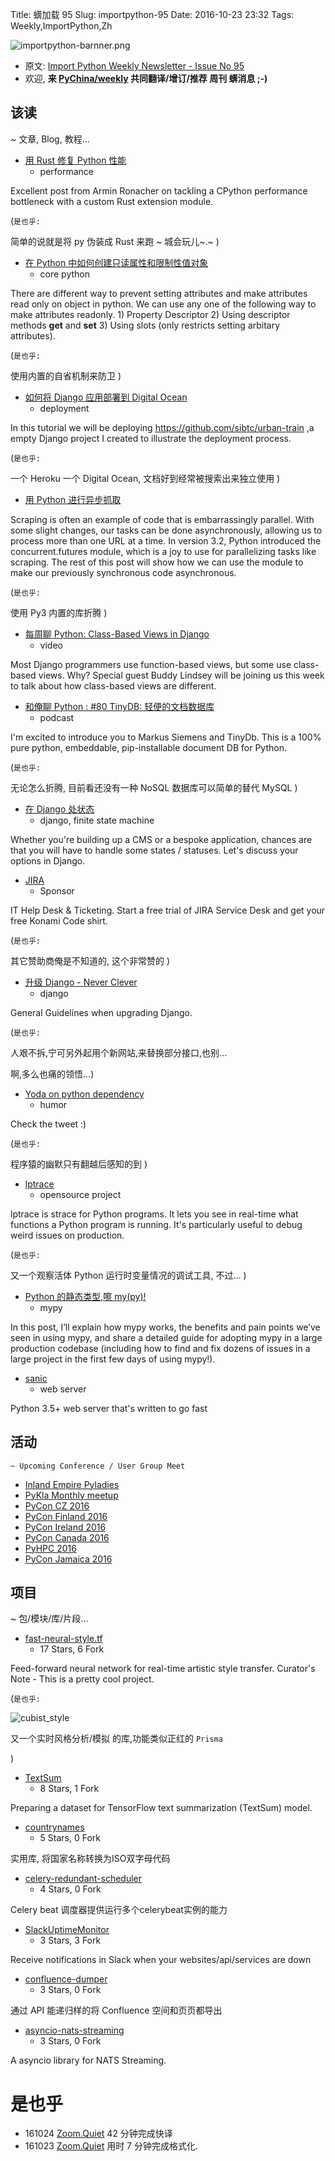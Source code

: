 Title: 蠎加载 95
Slug: importpython-95
Date: 2016-10-23 23:32
Tags: Weekly,ImportPython,Zh

![importpython-barnner.png](http://zoomq.qiniudn.com/ZQCollection/snap/importpython-barnner.png?imageView2/2/h/210)


- 原文: [Import Python Weekly Newsletter - Issue No 95](http://importpython.com/newsletter/no/95/)
- 欢迎, **来 [PyChina/weekly](https://github.com/PyChina/weekly) 共同翻译/增订/推荐 周刊 蠎消息 ;-)**

## 该读
~ 文章, Blog, 教程...



- [用 Rust 修复 Python 性能](https://blog.sentry.io/2016/10/19/fixing-python-performance-with-rust.html)
    + performance

Excellent post from Armin Ronacher on tackling a CPython performance bottleneck with a custom Rust extension module.

(`是也乎:`

简单的说就是将 py 伪装成 Rust 来跑 ~ 城会玩儿~.~
)

- [在 Python 中如何创建只读属性和限制性值对象](http://howto.lintel.in/how-to-create-read-only-attributes-and-restrict-setting-attribute-values-on-object-in-python/)
    + core python

There are different way to prevent setting attributes and make attributes read only on object in python. We can use any one of the following way to make attributes readonly. 1) Property Descriptor 2) Using descriptor methods __get__ and __set__ 3) Using slots (only restricts setting arbitary attributes).

(`是也乎:`

使用内置的自省机制来防卫
)

- [如何将 Django 应用部署到 Digital Ocean](https://simpleisbetterthancomplex.com/tutorial/2016/10/14/how-to-deploy-to-digital-ocean.html)
    + deployment

In this tutorial we will be deploying https://github.com/sibtc/urban-train ,a empty Django project I created to illustrate the deployment process.

(`是也乎:`

一个 Heroku 一个 Digital Ocean, 文档好到经常被搜索出来独立使用
)

- [用 Python 进行异步抓取](http://www.gregreda.com/2016/10/16/asynchronous-scraping-with-python/)

Scraping is often an example of code that is embarrassingly parallel. With some slight changes, our tasks can be done asynchronously, allowing us to process more than one URL at a time. In version 3.2, Python introduced the concurrent.futures module, which is a joy to use for parallelizing tasks like scraping. The rest of this post will show how we can use the module to make our previously synchronous code asynchronous.

(`是也乎:`

使用 Py3 内置的库折腾
)

- [每周聊 Python: Class-Based Views in Django](http://ccst.io/e/cbv)
    + video

Most Django programmers use function-based views, but some use class-based views. Why? Special guest Buddy Lindsey will be joining us this week to talk about how class-based views are different.

- [和俺聊 Python : #80 TinyDB: 轻便的文档数据库](https://talkpython.fm/episodes/show/80/tinydb-a-tiny-document-db-written-in-python)
    + podcast

I'm excited to introduce you to Markus Siemens and TinyDb. This is a 100% pure python, embeddable, pip-installable document DB for Python.

(`是也乎:`

无论怎么折腾, 目前看还没有一种 NoSQL 数据库可以简单的替代 MySQL 
)

- [在 Django 处状态](http://eatsomecode.com/handling-statuses-django)
    + django, finite state machine

Whether you're building up a CMS or a bespoke application, chances are that you will have to handle some states / statuses. Let's discuss your options in Django.

- [JIRA](http://www.launchbit.com/taz/11284-6631-111)
    + Sponsor

IT Help Desk & Ticketing. Start a free trial of JIRA Service Desk and get your free Konami Code shirt.

(`是也乎:`

其它赞助商俺是不知道的, 这个非常赞的
)

- [升级 Django - Never Clever](http://thosecleverkids.com/thoughts/posts/upgrading-django)
    + django

General Guidelines when upgrading Django.

(`是也乎:`

人艰不拆,宁可另外起用个新网站,来替换部分接口,也别...

啊,多么也痛的领悟...)

- [Yoda on python dependency](https://twitter.com/getpy/status/788729906406514689)
    + humor

Check the tweet :)

(`是也乎:`

程序猿的幽默只有翻越后感知的到
)

- [lptrace](https://github.com/khamidou/lptrace)
    + opensource project

lptrace is strace for Python programs. It lets you see in real-time what functions a Python program is running. It's particularly useful to debug weird issues on production.

(`是也乎:`

又一个观察活体 Python 运行时变量情况的调试工具,
不过...
)

- [Python 的静态类型,嚓 my(py)!](http://blog.zulip.org/2016/10/13/static-types-in-python-oh-mypy/)
    + mypy

In this post, I’ll explain how mypy works, the benefits and pain points we’ve seen in using mypy, and share a detailed guide for adopting mypy in a large production codebase (including how to find and fix dozens of issues in a large project in the first few days of using mypy!).

- [sanic](https://github.com/channelcat/sanic)
    + web server

Python 3.5+ web server that's written to go fast 


## 活动
    ~ Upcoming Conference / User Group Meet

- [Inland Empire Pyladies](http://www.meetup.com/iepyladies/)
- [PyKla Monthly meetup](https://www.meetup.com/meetup-group-JpMXKzbv/)
- [PyCon CZ 2016](https://cz.pycon.org/2016/)
- [PyCon Finland 2016](http://fi.pycon.org/2016/)
- [PyCon Ireland 2016](https://python.ie/pycon-2016/)
- [PyCon Canada 2016](https://2016.pycon.ca/)
- [PyHPC 2016](http://www.dlr.de/sc/pyhpc2016)
- [PyCon Jamaica 2016](http://pythonjam.org.jm/conference-2016)


## 项目
~ 包/模块/库/片段...


- [fast-neural-style.tf](https://github.com/junrushao1994/fast-neural-style.tf)
    - 17 Stars, 6 Fork

Feed-forward neural network for real-time artistic style transfer. Curator's Note - This is a pretty cool project.

(`是也乎:`

![cubist_style](https://github.com/junrushao1994/fast-neural-style.tf/raw/master/examples/outputs/cubist_style.jpg)

又一个实时风格分析/模拟 的库,功能类似正红的 `Prisma`

)


- [TextSum](https://github.com/surmenok/TextSum)
    - 8 Stars, 1 Fork

Preparing a dataset for TensorFlow text summarization (TextSum) model.

- [countrynames](https://github.com/occrp/countrynames)
    - 5 Stars, 0 Fork

实用库, 将国家名称转换为ISO双字母代码

- [celery-redundant-scheduler](https://github.com/MnogoByte/celery-redundant-scheduler)
    - 4 Stars, 0 Fork

Celery beat 调度器提供运行多个celerybeat实例的能力

- [SlackUptimeMonitor](https://github.com/AndreiD/SlackUptimeMonitor)
    - 3 Stars, 3 Fork

Receive notifications in Slack when your websites/api/services are down

- [confluence-dumper](https://github.com/siemens/confluence-dumper)
    - 3 Stars, 0 Fork

通过 API 能递归样的将 Confluence 空间和页页都导出

- [asyncio-nats-streaming](https://github.com/mackeyja92/asyncio-nats-streaming)
    - 3 Stars, 0 Fork

A asyncio library for NATS Streaming.


# 是也乎

- 161024 [Zoom.Quiet](http://zoomquiet.io) 42 分钟完成快译
- 161023 [Zoom.Quiet](http://zoomquiet.io) 用时 7 分钟完成格式化.


